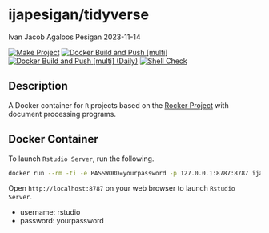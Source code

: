 ijapesigan/tidyverse
================
Ivan Jacob Agaloos Pesigan
2023-11-14

<!-- README.md is generated from .setup/readme/README.Rmd. Please edit that file -->
<!-- badges: start -->

[![Make
Project](https://github.com/ijapesigan/docker-tidyverse/actions/workflows/make.yml/badge.svg)](https://github.com/ijapesigan/docker-tidyverse/actions/workflows/make.yml)
[![Docker Build and Push
\[multi\]](https://github.com/ijapesigan/docker-tidyverse/actions/workflows/docker-build-push-multi.yml.yml/badge.svg)](https://github.com/ijapesigan/docker-tidyverse/actions/workflows/docker-build-push-multi.yml.yml)
[![Docker Build and Push \[multi\]
(Daily)](https://github.com/ijapesigan/docker-tidyverse/actions/workflows/docker-build-push-daily-multi.yml/badge.svg)](https://github.com/ijapesigan/docker-tidyverse/actions/workflows/docker-build-push-daily-multi.yml)
[![Shell
Check](https://github.com/ijapesigan/docker-tidyverse/actions/workflows/shellcheck.yml/badge.svg)](https://github.com/ijapesigan/docker-tidyverse/actions/workflows/shellcheck.yml)
<!-- badges: end -->

## Description

A Docker container for `R` projects based on the [Rocker
Project](https://rocker-project.org/) with document processing programs.

## Docker Container

To launch `Rstudio Server`, run the following.

``` bash
docker run --rm -ti -e PASSWORD=yourpassword -p 127.0.0.1:8787:8787 ijapesigan/tidyverse
```

Open `http://localhost:8787` on your web browser to launch
`Rstudio Server`.

- username: rstudio
- password: yourpassword
